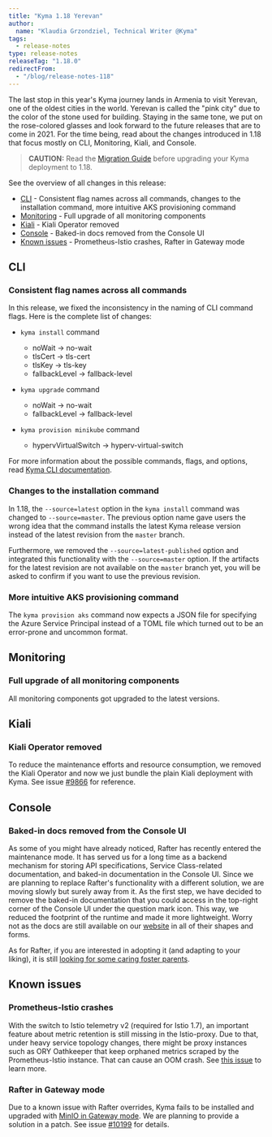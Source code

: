 ```yaml
---
title: "Kyma 1.18 Yerevan"
author:
  name: "Klaudia Grzondziel, Technical Writer @Kyma"
tags:
  - release-notes
type: release-notes
releaseTag: "1.18.0"
redirectFrom:
  - "/blog/release-notes-118"
---
```


The last stop in this year's Kyma journey lands in Armenia to visit Yerevan, one of the oldest cities in the world. Yerevan is called the "pink city" due to the color of the stone used for building. Staying in the same tone, we put on the rose-colored glasses and look forward to the future releases that are to come in 2021. For the time being, read about the changes introduced in 1.18 that focus mostly on CLI, Monitoring, Kiali, and Console.

<!-- overview -->

> **CAUTION:** Read the [Migration Guide](https://github.com/kyma-project/kyma/blob/release-1.18/docs/migration-guides/1.17-1.18.md) before upgrading your Kyma deployment to 1.18.

See the overview of all changes in this release:

- [CLI](#cli) - Consistent flag names across all commands, changes to the installation command, more intuitive AKS provisioning command
- [Monitoring](#monitoring) - Full upgrade of all monitoring components
- [Kiali](#kiali) - Kiali Operator removed
- [Console](#console) - Baked-in docs removed from the Console UI
- [Known issues](#known-issues) - Prometheus-Istio crashes, Rafter in Gateway mode

## CLI

### Consistent flag names across all commands

In this release, we fixed the inconsistency in the naming of CLI command flags. Here is the complete list of changes:

- `kyma install` command
	* noWait -> no-wait
	* tlsCert -> tls-cert
	* tlsKey -> tls-key
	* fallbackLevel -> fallback-level

- `kyma upgrade` command
	* noWait -> no-wait
	* fallbackLevel -> fallback-level

- `kyma provision minikube` command
	* hypervVirtualSwitch -> hyperv-virtual-switch

For more information about the possible commands, flags, and options, read [Kyma CLI documentation](https://kyma-project.io/docs/1.18/cli/overview/).

### Changes to the installation command

In 1.18, the `--source=latest` option in the `kyma install` command was changed to `--source=master`. The previous option name gave users the wrong idea that the command installs the latest Kyma release version instead of the latest revision from the `master` branch.

Furthermore, we removed the `--source=latest-published` option and integrated this functionality with the `--source=master` option. If the artifacts for the latest revision are not available on the `master` branch yet, you will be asked to confirm if you want to use the previous revision.

### More intuitive AKS provisioning command

The `kyma provision aks` command now expects a JSON file for specifying the Azure Service Principal instead of a TOML file which turned out to be an error-prone and uncommon format.

## Monitoring

### Full upgrade of all monitoring components

All monitoring components got upgraded to the latest versions.

## Kiali

### Kiali Operator removed

To reduce the maintenance efforts and resource consumption, we removed the Kiali Operator and now we just bundle the plain Kiali deployment with Kyma. See issue [#9866](https://github.com/kyma-project/kyma/issues/9866) for reference.

## Console

### Baked-in docs removed from the Console UI

As some of you might have already noticed, Rafter has recently entered the maintenance mode. It has served us for a long time as a backend mechanism for storing API specifications, Service Class-related documentation, and baked-in documentation in the Console UI. Since we are planning to replace Rafter's functionality with a different solution, we are moving slowly but surely away from it. As the first step, we have decided to remove the baked-in documentation that you could access in the top-right corner of the Console UI under the question mark icon. This way, we reduced the footprint of the runtime and made it more lightweight. Worry not as the docs are still available on our [website](https://kyma-project.io/docs/) in all of their shapes and forms.

As for Rafter, if you are interested in adopting it (and adapting to your liking), it is still [looking for some caring foster parents](https://github.com/kyma-project/rafter#rafter).

## Known issues

### Prometheus-Istio crashes

With the switch to Istio telemetry v2 (required for Istio 1.7), an important feature about metric retention is still missing in the Istio-proxy. Due to that, under heavy service topology changes, there might be proxy instances such as ORY Oathkeeper that keep orphaned metrics scraped by the Prometheus-Istio instance. That can cause an OOM crash. See [this issue](https://github.com/kyma-project/kyma/issues/9867) to learn more.

### Rafter in Gateway mode

Due to a known issue with Rafter overrides, Kyma fails to be installed and upgraded with [MinIO in Gateway mode](https://kyma-project.io/docs/1.18/components/rafter/#tutorials-set-min-io-to-gateway-mode). We are planning to provide a solution in a patch. See issue [#10199](https://github.com/kyma-project/kyma/issues/10199) for details.
